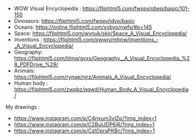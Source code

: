 - WOW Visual Encyclopedia : https://fliphtml5.com/fwspv/obep/basic/101-150
- Dinosaurs: https://fliphtml5.com/fwspv/idvo/basic
- Oceans: https://online.fliphtml5.com/xybyo/nwfs/#p=145
- Space: https://fliphtml5.com/wvnuk/skjr/Space_A_Visual_Encyclopedia/
- Inventions : https://fliphtml5.com/pwwiv/mhnw/Inventions_-_A_Visual_Encyclopedia/
- Geography: https://fliphtml5.com/tilmq/gvxs/Geography__A_Visual_Encyclopedia_%28_PDFDrive_%29/
- Animals: https://fliphtml5.com/rynqe/njrz/Animals_A_Visual_Encyclopedia/
- Human body : https://fliphtml5.com/zwpbz/qqwd/Human_Body_A_Visual_Encyclopedia/


My drawings : 
- https://www.instagram.com/p/C4nxum3vIZp/?img_index=1
- https://www.instagram.com/p/C2BuIJDP6jR/?img_index=1
- https://www.instagram.com/p/CzlOprsPKBc/?img_index=1
